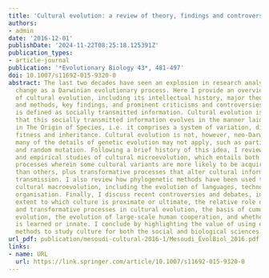 ```yaml
---
title: 'Cultural evolution: a review of theory, findings and controversies'
authors:
- admin
date: '2016-12-01'
publishDate: '2024-11-22T08:25:18.125391Z'
publication_types:
- article-journal
publication: '*Evolutionary Biology 43*, 481-497'
doi: 10.1007/s11692-015-9320-0
abstract: The last two decades have seen an explosion in research analysing cultural
  change as a Darwinian evolutionary process. Here I provide an overview of the theory
  of cultural evolution, including its intellectual history, major theoretical tenets
  and methods, key findings, and prominent criticisms and controversies. ‘Culture’
  is defined as socially transmitted information. Cultural evolution is the theory
  that this socially transmitted information evolves in the manner laid out by Darwin
  in The Origin of Species, i.e. it comprises a system of variation, differential
  fitness and inheritance. Cultural evolution is not, however, neo-Darwinian, in that
  many of the details of genetic evolution may not apply, such as particulate inheritance
  and random mutation. Following a brief history of this idea, I review theoretical
  and empirical studies of cultural microevolution, which entails both selection-like
  processes wherein some cultural variants are more likely to be acquired and transmitted
  than others, plus transformative processes that alter cultural information during
  transmission. I also review how phylogenetic methods have been used to reconstruct
  cultural macroevolution, including the evolution of languages, technology and social
  organisation. Finally, I discuss recent controversies and debates, including the
  extent to which culture is proximate or ultimate, the relative role of selective
  and transformative processes in cultural evolution, the basis of cumulative cultural
  evolution, the evolution of large-scale human cooperation, and whether social learning
  is learned or innate. I conclude by highlighting the value of using evolutionary
  methods to study culture for both the social and biological sciences.
url_pdf: publication/mesoudi-cultural-2016-1/Mesoudi_EvolBiol_2016.pdf
links:
- name: URL
  url: https://link.springer.com/article/10.1007/s11692-015-9320-0
---
```

